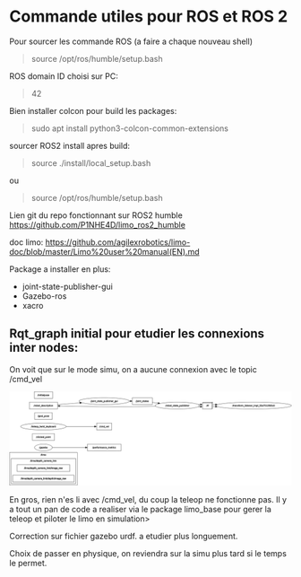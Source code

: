 # Commande utiles pour ROS et ROS 2

Pour sourcer les commande ROS (a faire a chaque nouveau shell)
> source /opt/ros/humble/setup.bash

ROS domain ID choisi sur PC:
>42

Bien installer colcon pour build les packages:
>sudo apt install python3-colcon-common-extensions

sourcer ROS2 install apres build:
>source ./install/local_setup.bash

ou

>source /opt/ros/humble/setup.bash


Lien git du repo fonctionnant sur ROS2 humble
https://github.com/P1NHE4D/limo_ros2_humble

doc limo:
https://github.com/agilexrobotics/limo-doc/blob/master/Limo%20user%20manual(EN).md

Package a installer en plus:
- joint-state-publisher-gui
- Gazebo-ros
- xacro

## Rqt_graph initial pour etudier les connexions inter nodes:

On voit que sur le mode simu, on a aucune connexion avec le topic /cmd_vel

![rqt graph topics](../image/rosgraph-initial_with_topics.png)

En gros, rien n'es li avec /cmd_vel, du coup la teleop ne fonctionne pas. Il y a tout un pan de code a realiser via le package limo_base pour gerer la teleop et piloter le limo en simulation>


Correction sur fichier gazebo urdf. a etudier plus longuement.

Choix de passer en physique, on reviendra sur la simu plus tard si le temps le permet.